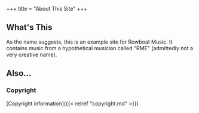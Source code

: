 +++
title = "About This Site"
+++

## What's This

As the name suggests, this is an example site for Rowboat Music. It contains music from a hypothetical musician called "RME" (admittedly not a very creative name).

## Also...

### Copyright

[Copyright information]({{< relref "copyright.md" >}})